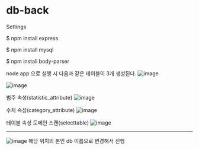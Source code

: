 # db-back

Settings

$ npm install express

$ npm install mysql

$ npm install body-parser

node app 으로 실행 시 다음과 같은 테이블이 3개 생성된다.
![image](https://user-images.githubusercontent.com/51961041/208028454-cb85fe76-3c93-4814-af2f-a8017b8c476c.png)

![image](https://user-images.githubusercontent.com/51961041/208028330-a18c1035-aded-4b16-97ee-4983d36c1d11.png)

범주 속성(statistic_attribute)
![image](https://user-images.githubusercontent.com/51961041/207077257-9174aae2-36f2-490b-8789-3e91cc67fd3a.png)

수치 속성(category_attribute)
![image](https://user-images.githubusercontent.com/51961041/207077405-4f338b45-1ecd-4bff-840b-86138a8e35ca.png)

테이블 속성 도메인 스캔(selecttable)
![image](https://user-images.githubusercontent.com/51961041/208028387-113dd8b8-ff54-42ba-834a-c5ecd71465ab.png)

****
![image](https://user-images.githubusercontent.com/51961041/208027977-f3460efc-37fe-44d9-9a90-ec17fbe19e72.png)
해당 위치의 본인 db 이름으로 변경해서 진행
